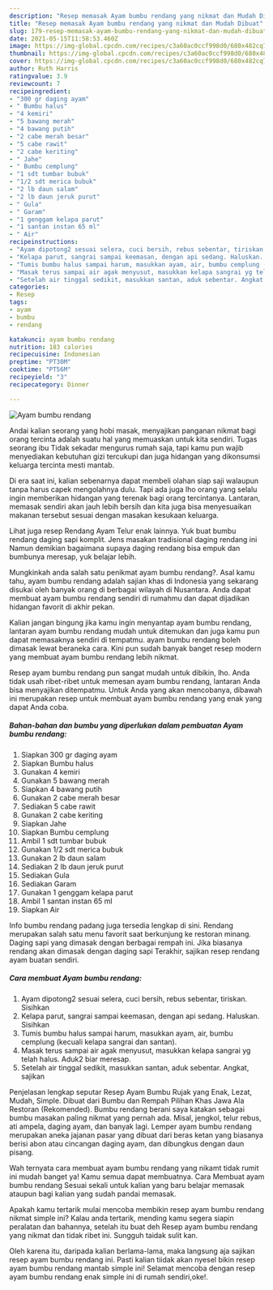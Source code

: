 ```yaml
---
description: "Resep memasak Ayam bumbu rendang yang nikmat dan Mudah Dibuat"
title: "Resep memasak Ayam bumbu rendang yang nikmat dan Mudah Dibuat"
slug: 179-resep-memasak-ayam-bumbu-rendang-yang-nikmat-dan-mudah-dibuat
date: 2021-05-15T11:58:53.460Z
image: https://img-global.cpcdn.com/recipes/c3a60ac0ccf998d0/680x482cq70/ayam-bumbu-rendang-foto-resep-utama.jpg
thumbnail: https://img-global.cpcdn.com/recipes/c3a60ac0ccf998d0/680x482cq70/ayam-bumbu-rendang-foto-resep-utama.jpg
cover: https://img-global.cpcdn.com/recipes/c3a60ac0ccf998d0/680x482cq70/ayam-bumbu-rendang-foto-resep-utama.jpg
author: Ruth Harris
ratingvalue: 3.9
reviewcount: 7
recipeingredient:
- "300 gr daging ayam"
- " Bumbu halus"
- "4 kemiri"
- "5 bawang merah"
- "4 bawang putih"
- "2 cabe merah besar"
- "5 cabe rawit"
- "2 cabe keriting"
- " Jahe"
- " Bumbu cemplung"
- "1 sdt tumbar bubuk"
- "1/2 sdt merica bubuk"
- "2 lb daun salam"
- "2 lb daun jeruk purut"
- " Gula"
- " Garam"
- "1 genggam kelapa parut"
- "1 santan instan 65 ml"
- " Air"
recipeinstructions:
- "Ayam dipotong2 sesuai selera, cuci bersih, rebus sebentar, tiriskan. Sisihkan"
- "Kelapa parut, sangrai sampai keemasan, dengan api sedang. Haluskan. Sisihkan"
- "Tumis bumbu halus sampai harum, masukkan ayam, air, bumbu cemplung (kecuali kelapa sangrai dan santan)."
- "Masak terus sampai air agak menyusut, masukkan kelapa sangrai yg telah halus. Aduk2 biar meresap."
- "Setelah air tinggal sedikit, masukkan santan, aduk sebentar. Angkat, sajikan"
categories:
- Resep
tags:
- ayam
- bumbu
- rendang

katakunci: ayam bumbu rendang 
nutrition: 183 calories
recipecuisine: Indonesian
preptime: "PT30M"
cooktime: "PT56M"
recipeyield: "3"
recipecategory: Dinner

---
```



![Ayam bumbu rendang](https://img-global.cpcdn.com/recipes/c3a60ac0ccf998d0/680x482cq70/ayam-bumbu-rendang-foto-resep-utama.jpg)

Andai kalian seorang yang hobi masak, menyajikan panganan nikmat bagi orang tercinta adalah suatu hal yang memuaskan untuk kita sendiri. Tugas seorang ibu Tidak sekadar mengurus rumah saja, tapi kamu pun wajib menyediakan kebutuhan gizi tercukupi dan juga hidangan yang dikonsumsi keluarga tercinta mesti mantab.

Di era  saat ini, kalian sebenarnya dapat membeli olahan siap saji walaupun tanpa harus capek mengolahnya dulu. Tapi ada juga lho orang yang selalu ingin memberikan hidangan yang terenak bagi orang tercintanya. Lantaran, memasak sendiri akan jauh lebih bersih dan kita juga bisa menyesuaikan makanan tersebut sesuai dengan masakan kesukaan keluarga. 

Lihat juga resep Rendang Ayam Telur enak lainnya. Yuk buat bumbu rendang daging sapi komplit. Jens masakan tradisional daging rendang ini Namun demikian bagaimana supaya daging rendang bisa empuk dan bumbunya meresap, yuk belajar lebih.

Mungkinkah anda salah satu penikmat ayam bumbu rendang?. Asal kamu tahu, ayam bumbu rendang adalah sajian khas di Indonesia yang sekarang disukai oleh banyak orang di berbagai wilayah di Nusantara. Anda dapat membuat ayam bumbu rendang sendiri di rumahmu dan dapat dijadikan hidangan favorit di akhir pekan.

Kalian jangan bingung jika kamu ingin menyantap ayam bumbu rendang, lantaran ayam bumbu rendang mudah untuk ditemukan dan juga kamu pun dapat memasaknya sendiri di tempatmu. ayam bumbu rendang boleh dimasak lewat beraneka cara. Kini pun sudah banyak banget resep modern yang membuat ayam bumbu rendang lebih nikmat.

Resep ayam bumbu rendang pun sangat mudah untuk dibikin, lho. Anda tidak usah ribet-ribet untuk memesan ayam bumbu rendang, lantaran Anda bisa menyajikan ditempatmu. Untuk Anda yang akan mencobanya, dibawah ini merupakan resep untuk membuat ayam bumbu rendang yang enak yang dapat Anda coba.

<!--inarticleads1-->

##### Bahan-bahan dan bumbu yang diperlukan dalam pembuatan Ayam bumbu rendang:

1. Siapkan 300 gr daging ayam
1. Siapkan  Bumbu halus
1. Gunakan 4 kemiri
1. Gunakan 5 bawang merah
1. Siapkan 4 bawang putih
1. Gunakan 2 cabe merah besar
1. Sediakan 5 cabe rawit
1. Gunakan 2 cabe keriting
1. Siapkan  Jahe
1. Siapkan  Bumbu cemplung
1. Ambil 1 sdt tumbar bubuk
1. Gunakan 1/2 sdt merica bubuk
1. Gunakan 2 lb daun salam
1. Sediakan 2 lb daun jeruk purut
1. Sediakan  Gula
1. Sediakan  Garam
1. Gunakan 1 genggam kelapa parut
1. Ambil 1 santan instan 65 ml
1. Siapkan  Air


Info bumbu rendang padang juga tersedia lengkap di sini. Rendang merupakan salah satu menu favorit saat berkunjung ke restoran minang. Daging sapi yang dimasak dengan berbagai rempah ini. Jika biasanya rendang akan dimasak dengan daging sapi Terakhir, sajikan resep rendang ayam buatan sendiri. 

<!--inarticleads2-->

##### Cara membuat Ayam bumbu rendang:

1. Ayam dipotong2 sesuai selera, cuci bersih, rebus sebentar, tiriskan. Sisihkan
1. Kelapa parut, sangrai sampai keemasan, dengan api sedang. Haluskan. Sisihkan
1. Tumis bumbu halus sampai harum, masukkan ayam, air, bumbu cemplung (kecuali kelapa sangrai dan santan).
1. Masak terus sampai air agak menyusut, masukkan kelapa sangrai yg telah halus. Aduk2 biar meresap.
1. Setelah air tinggal sedikit, masukkan santan, aduk sebentar. Angkat, sajikan


Penjelasan lengkap seputar Resep Ayam Bumbu Rujak yang Enak, Lezat, Mudah, Simple. Dibuat dari Bumbu dan Rempah Pilihan Khas Jawa Ala Restoran (Rekomended). Bumbu rendang berani saya katakan sebagai bumbu masakan paling nikmat yang pernah ada. Misal, jengkol, telur rebus, ati ampela, daging ayam, dan banyak lagi. Lemper ayam bumbu rendang merupakan aneka jajanan pasar yang dibuat dari beras ketan yang biasanya berisi abon atau cincangan daging ayam, dan dibungkus dengan daun pisang. 

Wah ternyata cara membuat ayam bumbu rendang yang nikamt tidak rumit ini mudah banget ya! Kamu semua dapat membuatnya. Cara Membuat ayam bumbu rendang Sesuai sekali untuk kalian yang baru belajar memasak ataupun bagi kalian yang sudah pandai memasak.

Apakah kamu tertarik mulai mencoba membikin resep ayam bumbu rendang nikmat simple ini? Kalau anda tertarik, mending kamu segera siapin peralatan dan bahannya, setelah itu buat deh Resep ayam bumbu rendang yang nikmat dan tidak ribet ini. Sungguh taidak sulit kan. 

Oleh karena itu, daripada kalian berlama-lama, maka langsung aja sajikan resep ayam bumbu rendang ini. Pasti kalian tiidak akan nyesel bikin resep ayam bumbu rendang mantab simple ini! Selamat mencoba dengan resep ayam bumbu rendang enak simple ini di rumah sendiri,oke!.

